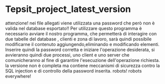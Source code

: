 # Tepsit_project_latest_version
attenzione! nei file allegati viene utilizzata una password che però non è valida nel database esportato!!
Per utilizzare questo programma è necessario avviare il nostro programma, che permetterà di interagire con due tabelle del database , clienti e zona di lavoro, sarà quindi possibile modificarne il contenuto aggiungendo,eliminando e modificando elementi. Inserire quindi la password corretta e iniziare l'operazione desiderata, si avvieranno quindi due processi, uno client e uno server che comunicheranno al fine di garantire l'esecuzione dell'operazione richiesta. la versione non è completa ma contiene meccanismi di sicurezza contro la SQL injection e di controllo della password inserita.
robots! robots everywhere!
